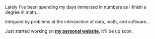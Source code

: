 Lately I've been spending my days immersed in numbers as I finish a degree in math...

Intrigued by problems at the intersection of data, math, and software...

Just started working on [**my personal website**](https://www.eddiemenefee.com). It'll be up soon.
